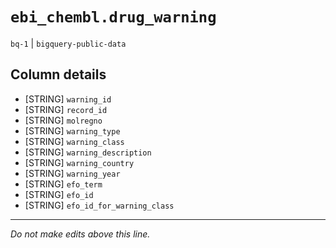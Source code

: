 # `ebi_chembl.drug_warning`
`bq-1` | `bigquery-public-data`

## Column details
* [STRING]    `warning_id`
* [STRING]    `record_id`
* [STRING]    `molregno`
* [STRING]    `warning_type`
* [STRING]    `warning_class`
* [STRING]    `warning_description`
* [STRING]    `warning_country`
* [STRING]    `warning_year`
* [STRING]    `efo_term`
* [STRING]    `efo_id`
* [STRING]    `efo_id_for_warning_class`

-------------------------------------------------------------------------------
*Do not make edits above this line.*
